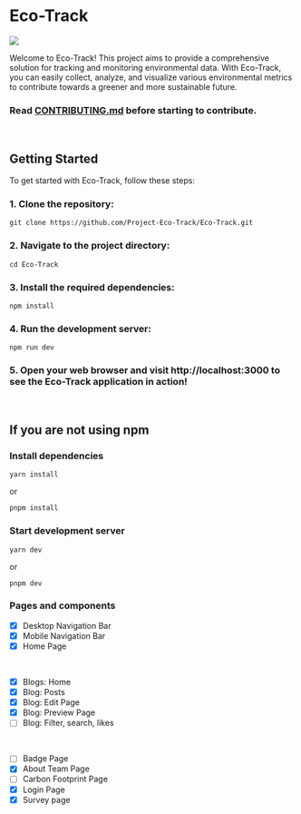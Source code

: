 # Eco-Track

<img src = "https://github.com/Project-Eco-Track/Eco-Track/actions/workflows/vercel.yml/badge.svg">

Welcome to Eco-Track! This project aims to provide a comprehensive solution for tracking and monitoring environmental data. With Eco-Track, you can easily collect, analyze, and visualize various environmental metrics to contribute towards a greener and more sustainable future.

### Read [CONTRIBUTING.md](https://github.com/Project-Eco-Track/Eco-Track/blob/main/CONTRIBUTING.md) before starting to contribute.

<br>

## Getting Started

To get started with Eco-Track, follow these steps:

### 1. Clone the repository:

```shell
git clone https://github.com/Project-Eco-Track/Eco-Track.git
```

### 2. Navigate to the project directory:

```shell
cd Eco-Track
```

### 3. Install the required dependencies:

```shell
npm install
```

### 4. Run the development server:

```shell
npm run dev
```

### 5. Open your web browser and visit http://localhost:3000 to see the Eco-Track application in action!

<br>

## If you are not using npm

### Install dependencies

```shell
yarn install
```

or

```shell
pnpm install
```

### Start development server

```shell
yarn dev
```

or

```shell
pnpm dev
```

### Pages and components

- [x] Desktop Navigation Bar
- [x] Mobile Navigation Bar
- [x] Home Page

<br>

- [x] Blogs: Home
- [x] Blog: Posts
- [x] Blog: Edit Page
- [x] Blog: Preview Page
- [ ] Blog: Filter, search, likes

<br>

- [ ] Badge Page
- [x] About Team Page
- [ ] Carbon Footprint Page
- [x] Login Page
- [x] Survey page
